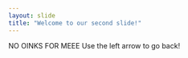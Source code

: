 ```yaml
---
layout: slide
title: "Welcome to our second slide!"
---
```

NO OINKS FOR MEEE
Use the left arrow to go back!
